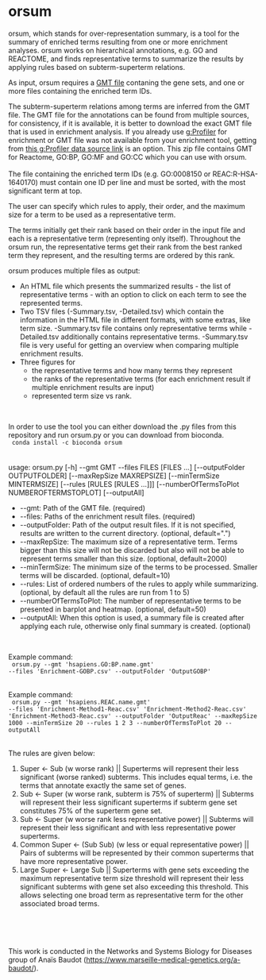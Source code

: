# orsum
orsum, which stands for over-representation summary, is a tool for the summary of enriched terms resulting from one or more enrichment analyses. orsum works on hierarchical annotations, e.g. GO and REACTOME, and finds representative terms to summarize the results by applying rules based on subterm-superterm relations.<br>

As input, orsum requires a <a href=https://software.broadinstitute.org/cancer/software/gsea/wiki/index.php/Data_formats#GMT:_Gene_Matrix_Transposed_file_format_.28.2A.gmt.29>GMT file</a> contaning the gene sets, and one or more files containing the enriched term IDs.<br>

The subterm-superterm relations among terms are inferred from the GMT file. The GMT file for the annotations can be found from multiple sources, for consistency, if it is available, it is better to download the exact GMT file that is used in enrichment analysis. If you already use <a href=https://biit.cs.ut.ee/gprofiler/gost>g:Profiler</a> for enrichment or GMT file was not available from your enrichment tool, getting from <a href=https://biit.cs.ut.ee/gprofiler/static/gprofiler_hsapiens.name.zip>this g:Profiler data source link</a> is an option. This zip file contains GMT for Reactome, GO:BP, GO:MF and GO:CC which you can use with orsum.<br><br>
The file containing the enriched term IDs (e.g. GO:0008150 or REAC:R-HSA-1640170) must contain one ID per line and must be sorted, with the most significant term at top.<br>

The user can specify which rules to apply, their order, and the maximum size for a term to be used as a representative term.<br>

The terms initially get their rank based on their order in the input file and each is a representative term (representing only itself).
Throughout the orsum run, the representative terms get their rank from the best ranked term they represent, and the resulting terms are ordered by this rank.<br>

orsum produces multiple files as output:<br>
<ul>
	<li> An HTML file which presents the summarized results - the list of representative terms - with an option to click on each term to see the represented terms.
	<li> Two TSV files (-Summary.tsv, -Detailed.tsv) which contain the information in the HTML file in different formats, with some extras, like term size. -Summary.tsv file contains only representative terms while -Detailed.tsv additionally contains representative terms. -Summary.tsv file is very useful for getting an overview when comparing multiple enrichment results.
	<li> Three figures for<br>
		<ul>
			<li> the representative terms and how many terms they represent
			<li> the ranks of the representative terms (for each enrichment result if multiple enrichment results are input)
			<li> represented term size vs rank. <br>
		</ul>
</ul>
<br>

In order to use the tool you can either download the .py files from this repository and run orsum.py or you can download from bioconda.<br>
<code>
conda install -c bioconda orsum
</code><br>
<br>
<br>
usage: orsum.py [-h] --gmt GMT --files FILES [FILES ...]
                [--outputFolder OUTPUTFOLDER] [--maxRepSize MAXREPSIZE]
                [--minTermSize MINTERMSIZE] [--rules [RULES [RULES ...]]]
                [--numberOfTermsToPlot NUMBEROFTERMSTOPLOT] [--outputAll]
<br>
<ul>
<li>--gmt: Path of the GMT file. (required)
<li>--files: Paths of the enrichment result files. (required)
<li>--outputFolder: Path of the output result files. If it is not specified, results are written to the current directory. (optional, default=".")
<li>--maxRepSize: The maximum size of a representative term. Terms bigger than this size will not be discarded but also will not be able to represent terms smaller than this size. (optional, default=2000)
<li>--minTermSize: The minimum size of the terms to be processed. Smaller terms will be discarded. (optional, default=10)
<li>--rules: List of ordered numbers of the rules to apply while summarizing. (optional, by default all the rules are run from 1 to 5)
<li>--numberOfTermsToPlot: The number of representative terms to be presented in barplot and heatmap. (optional, default=50)
<li>--outputAll: When this option is used, a summary file is created after applying each rule, otherwise only final summary is created. (optional)


</ul>
<br>

Example command:<br>
<code>
orsum.py --gmt 'hsapiens.GO:BP.name.gmt' --files 'Enrichment-GOBP.csv' --outputFolder 'OutputGOBP'
</code><br>


Example command:<br>
<code>
orsum.py --gmt 'hsapiens.REAC.name.gmt' --files 'Enrichment-Method1-Reac.csv' 'Enrichment-Method2-Reac.csv' 'Enrichment-Method3-Reac.csv' --outputFolder 'OutputReac' --maxRepSize 1000 --minTermSize 20 --rules 1 2 3 --numberOfTermsToPlot 20 --outputAll
</code><br>

The rules are given below:
<ol>
	<li> Super &lt;- Sub (w worse rank) || Superterms will represent their less significant (worse ranked) subterms. This includes equal terms, i.e. the terms that annotate exactly the same set of genes.
	<li> Sub &lt;- Super (w worse rank, subterm is 75% of superterm) || Subterms will represent their less significant  superterms if subterm gene set constitutes 75% of the superterm gene set.
	<li> Sub &lt;- Super (w worse rank less representative power) || Subterms will represent their less significant and with less representative power superterms.
	<li> Common Super &lt;- (Sub Sub) (w less or equal representative power) || Pairs of subterms will be represented by their common superterms that have more representative power.
	<li> Large Super &lt;- Large Sub || Superterms with gene sets exceeding the maximum representative term size threshold will represent their less significant subterms with gene set also exceeding this threshold. This allows selecting one broad term as representative term for the other associated broad terms.
</ol>
<br>
<br>
<br>


This work is conducted in the Networks and Systems Biology for Diseases group of Anaïs Baudot (https://www.marseille-medical-genetics.org/a-baudot/).
